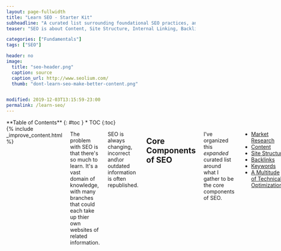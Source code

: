 ```yaml
---
layout: page-fullwidth
title: "Learn SEO - Starter Kit"
subheadline: "A curated list surrounding foundational SEO practices, and framework for further study."
teaser: "SEO is about Content, Site Structure, Internal Linking, Backlinks, and a multitude of Technical Optimizations."

categories: ["Fundamentals"]
tags: ["SEO"]

header: no
image:
  title: "seo-header.png"
  caption: source
  caption_url: http://www.seolium.com/
  thumb: "dont-learn-seo-make-better-content.png"


modified: 2019-12-03T13:15:59-23:00
permalink: /learn-seo/
---
```


<div class="row">
<div class="medium-4 medium-push-8 columns" markdown="1">
<div class="panel radius" markdown="1">
**Table of Contents**
{: #toc }
*  TOC
{:toc}
</div>
</div><!-- /.medium-4.columns -->



<div class="medium-8 medium-pull-4 columns" markdown="1">
{% include _improve_content.html %}


The problem with SEO is that there's so much to learn. It's a vast domain of knowledge, with many branches that could each take up thier own websites of related information.

SEO is always changing, incorrect and\or outdated information is often republished.

## Core Components of SEO

I've organized this *expanded* curated list around what I gather to be the core components of SEO.

* [Market Research](#market-research)
* [Content](#what-is-high-quality-content)
* [Site Structure](#site-structure)
* [Backlinks](#backlink-research)
* [Keywords](#keyword-research)
* [A Multitude of Technical Optimizations](#optimizations)

Many of those optimizations revolve around gradually making every individual piece of code on your site more machine readable, so it communicates essential bits of information that make it stand out from the crowd.

## Market Research
### Know: Self, Customer, Competition

Personally, I'm content first. I began thinking I should learn to earn by writing, and sold creating content in the freelance markets. I learned a lot about what type of enterprises were seeking content in my chosen fields, and learned what they need.

While our interests don't *always* align, I'm able to determine which type of clients I'm most interested in working with. I also learn how the market is interested to use my services, since I've often been asked to work outside of my preferred domain. 

In an iterative process, I've explored various areas of interest, and am beginning to see a path forward.

If you already have a product you could begin by investigating who your competition is. You'll want to find sucessful individuals or businesses in your field, and determine what's working for them. Then you can work on envisioning your customer in some detail, and creating content specifically targeted towards them.

* [The Simple but Effective Guide to Keyword Competition Analysis](https://neilpatel.com/blog/the-simple-but-effective-guide-to-keyword-competition-analysis/)
* [Know Your Audience](https://www.searchenginejournal.com/seo-guide/know-your-audience/)
* [Know Your Customer](https://yoast.com/know-your-customer/)
* [5 Steps - Competitive Analysis](https://searchenginewatch.com/sew/how-to/2406842/5-steps-for-seo-competitive-analysis-research)
* [Moz - Competitive Research](https://moz.com/blog/category/competitive-research)
* [SEO Crawler](http://beamusup.com/research-competition-seo-crawler/)
* [curatedseotools.com/site-audit](https://curatedseotools.com/site-audit/)
* [A Step By Step Guide To Creating A Customer Journey Map](https://www.cygrp.com/blog/customer-experience-crm/a-step-by-step-guide-to-creating-a-customer-journey-map/)
* [Creating an Empathy Map to reach your Target Audience](https://www.terryrice.co/empathymap-watch)

*A free online workshop with digital marketing expert Terry Rice.*

<div class="flex-video">
  <iframe width="560" height="315" src="https://www.youtube.com/embed/eAB4oTsWMZU" frameborder="0" allow="accelerometer; autoplay; encrypted-media; gyroscope; picture-in-picture" allowfullscreen></iframe>
</div>

## What is High-Quality Content?

Some sites are able to rise in the search rankings without offering value, relying on backlink spam and hacky optimizations. *But why, tho?* Even having premium search placement, there must be something to set you apart from the crowd.  

If you have worthwhile content, people will visit regardless of whether they're interested in you or your business. Then your site will be more attractive to do business with.

So the idea is to provide a ton of value, and from there you can learn how to engage with your visitors. Once you've built up a base of visitors, you can begin learning their needs. You might discover markets that you weren't intending to target, then you can create content and place offers specifically for them.

* [5 Types of Content That Naturally Attract Links: Insights From 628 Advanced SEOs](https://contentmarketinginstitute.com/2017/11/types-content-links/)
* [9 Types of Content That Attract The Most Backlinks](https://www.quicksprout.com/linkable-content-types/)
* [Can You Still Use Infographics to Build Links?](https://moz.com/blog/can-you-still-use-infographics-to-build-links)
* [Target Your Customers With These Top 10 High-Performing Types of Content Marketing](https://www.lyfemarketing.com/blog/types-of-content-marketing/)
* [New Data: What Types of Content Perform Best on Social Media?]()
* [What is Engaging Content and How to Create It](https://neilpatel.com/blog/create-engaging-content/)

Personal Favorites:
* *Over-the-top* detailed how-to's
* Epic curated lists
* Showing off the work of an incredible person \ org in your field

Aspirations:
* Infographics
* Original Research
* Gifs

* [What to do when things go wrong](https://www.searchenginejournal.com/seo-guide/what-to-do-when-things-go-wrong/)
  >* Guest Blogging
  >* "opinion-forming journalism from recognized experts, and data-driven research studies showed a strong correlation between shares and links."
  >* Client case studies: These are shared by the client and can include exciting information about how they achieved their results, which can help others.
  >* Infographics: These still get shared heavily online and are a great way to provide an instant view of data on a specific topic. It can be fun and informative, and usually, are republished on other blogs and shared on social media.
  >* Other content that highlights influencers: This could include podcasts or video interviews.
  >* Industry surveys: Many publishers do annual industry surveys, which have become well-known (and well-cited) each time they are released. 
  >* Free content or tools: This could include long-form content such as ebooks, or useful tools like quizzes and personalized reports that give users the helpful information they didn’t know before.


### Evergreen Content

The general idea is that your content should be useful. It's really not rocket science.

There are a few models for content creation I've appreciated discovering. Evergreen content is the first of these, and perhaps offers what I consider the most fundamental principles of content creation. 

The idea that if you are going to do all the work to create content, you should make its value extend for as long as possible. Evergreen content is not usually found by chasing headlines (unless you intend to chase them thru the decades and present their overarching story). You want to write about something that will still be worthwhile years down the road.

Even if your presentation isn't polished, right off the bat, you can excel by creating information dense content not easily found elsewhere.

Usually I'm trying to learn something, and I have search dilligently across many websites to learn it, that's how I choose which topics I publish on. Create the content *you* need. That's a really good place to start.

* [Evergreen Content: What It Is, Why You Need It and How to Create It](https://ahrefs.com/blog/evergreen-content/)
* [What is Evergreen Content and Why Should You Care?](https://www.searchenginejournal.com/what-is-evergreen-content-and-why-should-you-care/)
* [5 Ideas for Creating Killer Evergreen Content [+ Examples]](https://blog.hubspot.com/insiders/creating-evergreen-content)

### Skyscraper Content

One of the fastest ways to gain expertise and authority are to create Skyscraper content! The essence is to create something incredibly more informative and expansive than currently available for your subject.

This is my #1 technique now, and partly what inspired me to focus on curated lists.  This technique works on its own, and in conjunction with any of the other techniques you'll use.

Evergreen content is a similar meme, along with 10x content. If you create truely valuable content that people need, then the SEO just isn't as important. People will link to it without asking, and visitors from google will stay on the page longer, causing you to rise up the rankings.

* [backlinko.com/skyscraper-technique](https://backlinko.com/skyscraper-technique)
* [searchenginejournal.com/guide-10x-content-new-successful-content-beyond](https://www.searchenginejournal.com/guide-10x-content-new-successful-content-beyond/)
* [1000 word articles vs 2000 word articles](https://www.searchenginejournal.com/1000-word-post-vs-2000-word-post-better-roi/112156/) (probably not really skyscraper till 2500 anyways)


## Site Structure

Internal linking is an important way that search engines understand what your content is about. In my opinion, site structure and internal linking are at the heart of how a search engine understands your site. I've found myself changing structure quite a lot, especially as the site grows, to more clearly feature which are the most central topics of the site. The more content you have, the more difficult it will become to deal with. Ideally you'll be figuring it out as you go.

* [backlinko - Website Architecture](https://backlinko.com/hub/seo/architecture)
* [How to Create a Site Structure That Will Enhance SEO](https://neilpatel.com/blog/site-structure-enhance-seo/)
* [Site structure: the ultimate guide](https://yoast.com/site-structure-the-ultimate-guide/)
* [Search Engine Friendly URL](https://www.searchenginejournal.com/seo-friendly-url-structure-2/202790/)

## Internal Linking

* [Backlinko - Internal Linking](https://backlinko.com/hub/seo/internal-links)
* [Moz Internal Links](https://moz.com/learn/seo/internal-link)
* [Internal linking for SEO: Why and how?](https://yoast.com/internal-linking-for-seo-why-and-how/)

### Cornerstone Content

Cornerstone content is about creating a page which references all the others, like a skyscraper post about the subject of your website... More on this later.

* [What is Cornerstone Content?](https://yoast.com/what-is-cornerstone-content/)
* [Cornerstone Content - Yoast](https://yoast.com/cornerstone-content-rank/)
* [Cornerstone Content](https://makeawebsitehub.com/cornerstone-content/)
* [loriballen.com/cornerstone-content-key-pages-website/](https://loriballen.com/cornerstone-content-key-pages-website/)
* [How to Create Cornerstone Content that Google Loves](https://www.copyblogger.com/how-to-create-cornerstone-content-that-google-loves/)
* [Cornerstone Content Guide](https://www.wordstream.com/blog/ws/2017/10/23/cornerstone-content-guide)
* [maketraffichappen.com/cornerstone-content/](https://maketraffichappen.com/cornerstone-content/)

## Call to Action

insert section on Call to Action, here :)

## Keyword Research
* [Keyword Research Fundamentals](https://www.csbtechemporium.com/keyword-research-fundamentals/) -@infominer
* [Moz - Keyword Research](https://moz.com/beginners-guide-to-seo/keyword-research)
* [Building a Customer Centric Keyword Strategy](https://searchengineland.com/build-customer-centric-keyword-strategy-220472)
* [Keyword Search Volume](https://www.wordstream.com/blog/ws/2017/01/23/keyword-search-volume)
* [What is Keyword SEO Difficulty?](https://mangools.com/blog/what-is-keyword-seo-difficulty/)
* [How to use Difficulty in you Keyword Research Process](https://www.brafton.com/blog/strategy/how-to-use-keyword-difficulty-in-your-keyword-research-process/)
* [Long-Tail Keywords](https://backlinko.com/long-tail-keywords)
* [Focus on Long-Tail Keywords](https://yoast.com/focus-on-long-tail-keywords/)
* [Breadcrumbs](https://www.searchenginejournal.com/breadcrumbs-seo/255007/)
* [https://www.semrush.com/blog/the-ultimate-keyword-research-checklist/](https://www.semrush.com/blog/the-ultimate-keyword-research-checklist/)

### Keyword Research For Bloggers
* [Best Keyword Research for Bloggers](https://www.seo.com/blog/best-keyword-research-method-ever-for-blogs/)
* [Stop keyword research for blogging](https://neilpatel.com/blog/stop-keyword-research-for-blogging/)

### Latent Semantic Indexing 

* [lsigraph.com](https://lsigraph.com/)
* [LSI Keywords and Keywords Density](https://seopressor.com/learn-seopressor/lsi-keywords-and-keyword-density/)
* [LSIKeywords.com](https://lsikeywords.com/)
* [beginnersbook.com/2012/11/lsi-keywords-for-better-ranking/](https://beginnersbook.com/2012/11/lsi-keywords-for-better-ranking/)
* [thecontentwrangler.com/2016/08/15/complete-guide-lis-keywords/](https://thecontentwrangler.com/2016/08/15/complete-guide-lis-keywords/#)

## Backlink Research
* [How to get Quality Backlinks](https://blog.monitorbacklinks.com/seo/how-to-get-quality-backlinks/)
* [backlinko.com/backlinks-guide](https://backlinko.com/backlinks-guide)
* [60 Niche Social Networks Marketers Should Know About](https://www.convertwithcontent.com/60-niche-social-networks-marketers/)
* [12 Ways to get Free Backlinks](https://blog.monitorbacklinks.com/seo/free-backlinks/)
* [ahrefs.com/blog/how-to-get-backlinks](https://ahrefs.com/blog/how-to-get-backlinks/)
* [Smart ways to get Backlinks "At Scale"](https://www.crazyegg.com/blog/smart-ways-get-quality-backlinks/)
* [youtube - ahrefs - Copy My Link Building System: How to Get Backlinks “At Scale"](https://www.youtube.com/watch?v=Ovu2ZYWgOJQ)


## Optimizations

* [Title Tag](https://moz.com/learn/seo/title-tag)
* [Meta Descriptions](https://www.searchenginejournal.com/seo-best-practices-meta-descriptions/262747/)
* Images
* video content
* header tags (H1, H2, H3, etc.).
* Anchor Text
* https
* Social Sharing Buttons
* [User Experience](https://www.searchenginejournal.com/seo-guide/where-seo-and-user-experience-ux-collide/)

![](https://www.searchenginejournal.com/wp-content/uploads/2018/08/how-to-create-perfectly-optimized-content-infographic.png)

### Schema - Metadata

* [Schema](https://www.searchenginejournal.com/schema-101-improve-seo-results/204858/)
* [developers.google.com - Breadcrumbs](https://developers.google.com/search/docs/data-types/breadcrumb)
  ![](https://i.imgur.com/TWbbVhn.png)
* [Googles guide to enhancing your site's metadata](https://developers.google.com/search/docs/guides/enhance-site)

#### Open Graph, Twitter Cards & Favicon

When sharing links on social media, it's ideal to have the title\description\image preview. This can be customized and there are a variety of other rich metadata tricks to play with once a solid foundation is prepared.

* [Open Graph Tags, Twitter Cards, Rich Pins](https://warfareplugins.com/open-graph-tags-twitter-cards-rich-pins/)
* [A basic tutorial on "How to get the most out of embeds?" for a discord-friendly website!](https://www.reddit.com/r/discordapp/comments/82p8i6/a_basic_tutorial_on_how_to_get_the_most_out_of/) (supports og values)
  * [discordapp.com/developers/docs/resources/channel#embed-limits](https://discordapp.com/developers/docs/resources/channel#embed-limits)
* [https://iframely.com/debug](https://iframely.com/debug)
* [realfavicongenerator.net](https://realfavicongenerator.net) 
  > The strict minimum for the master picture is 70x70. Your picture is 225x225, which is ok. However, it is recommended to use a picture of at least 260x260. If you still want to use your picture, some of the derivated favicons will not be generated, such as the high resolution tile for Windows 8 / IE 11.
* [ogp.me](http://ogp.me) - Open Graph Webpage (really good resource for Facebook and beyond. great links at bottom.)


## Assorted

* [Historical Blog SEO Optimization](https://blog.hubspot.com/marketing/historical-blog-seo-conversion-optimization)
* [SEO Changing Article Dates](https://www.searchenginejournal.com/seo-changing-article-dates/225789/)
* [Understand the JavaScript SEO basics](https://developers.google.com/search/docs/guides/javascript-seo-basics) - [news.ycombinator thread](https://news.ycombinator.com/item?id=20479680)
* [🔎 Top 7 essential SEO optimizations for you to learn in 2019](https://dev.to/lampewebdev/top-7-essential-seo-optimizations-for-you-to-learn-in-2019-15i5)

### Wordpress
* [Wordpress SEO Secret: Switching Post H1-H2 Tags](http://www.fathomdelivers.com/blog/cro-an-ux/wordpress-seo-secret-switching-post-h1-h2-tags/) 
* [Wordpress Local-SEO](https://onlinemediamasters.com/wordpress-local-seo/)
* [Show Date Last Modified](https://www.shoutmeloud.com/show-last-modified-date-wordpress.html)

### Domain Authority
* [precisebench.com -How to Increase Domain Authority](http://precisebench.com/how-to-increase-domain-authority/)
* [seopressor.com - How to Increase Domain Authority](https://seopressor.com/blog/how-to-increase-domain-authority/)
* [How to rank first if you have low authority site.](https://medium.com/the-mission/how-to-rank-on-the-first-google-page-if-you-have-a-low-authority-site-aab70b254458)
* [Practical Steps for Improving Domain AUthority](https://www.quicksprout.com/2014/05/19/5-practical-steps-to-improving-your-websites-domain-authority/)
* [Techtage - How to Increase Domain Authority](https://techtage.com/how-to-increase-domain-authority/)
* [Neil Patel - Boost your Domain Authority](https://neilpatel.com/blog/boost-your-domain-authority/)

### Mobile

* [Introduction to Mobile SEO](https://www.searchenginejournal.com/seo-guide/introduction-to-mobile-seo/)
* [Convert Blog Posts to AMP](https://www.searchenginejournal.com/convert-blog-posts-amp/161661/)
* [Page Speed Podcast](https://www.searchenginejournal.com/ready-google-mobile-first-index-podcast/242807/)


## Additional Resources

* [teles/awesome-seo](https://github.com/teles/awesome-seo) - A curated list of SEO links. 
* [marcobiedermann/search-engine-optimization](https://github.com/marcobiedermann/search-engine-optimization) - A helpful checklist / collection of Search Engine Optimization (SEO) tips and techniques.)
* [Webmaster Guidelines - Google Search Console](https://support.google.com/webmasters/answer/35769?hl=en#3)
* [SEO & Webmaster Tools packed with Ninja efficiency](https://www.internetmarketingninjas.com/tools/)
* [Best SEO BLogs](https://blog.hubspot.com/marketing/best-seo-blogs)
* [Ten SEO Fundamentals](https://www.nuvonium.com/articles/view/search-engine-optimization-ten-seo-fundamentals)
* [backlinko-SEO this Year](https://backlinko.com/seo-this-year)
* [10 Fundamentals to Understanding SEO](https://www.entrepreneur.com/article/299053)
* [SEO Success Factors](https://www.searchenginejournal.com/seo-guide/seo-success-factors/)
* [searchenginejournal.com](https://www.searchenginejournal.com/)
* [13 SEO KPI](https://www.searchenginejournal.com/content-marketing-kpis/seo/)
* [Top SEO KPI](https://www.searchenginejournal.com/seo-guide/top-seo-kpis/)

[SEO is not hard. A step-by-step SEO tutorial for beginners that will get you ranked every single time.](https://medium.com/startup-grind/seo-is-not-hard-a-step-by-step-seo-tutorial-for-beginners-that-will-get-you-ranked-every-single-1b903b3ab6bb)


### Studies
* [Google Study](https://www.thinkwithgoogle.com/consumer-insights/shopper-research/)
* [Backlinko Search Engine Ranking](https://backlinko.com/search-engine-ranking)
* [Moz analyses 1 million Articles](https://moz.com/blog/content-shares-and-links-insights-from-analyzing-1-million-articles)

### Machine Learning
* [SEO -Machine Learning](https://www.searchenginejournal.com/seo-guide/machine-learning/)
* [Machine Learning in SEO](https://www.searchenginejournal.com/how-machine-learning-in-search-works/257837/)

### History

* [SEO History](https://www.searchenginejournal.com/seo-101/seo-history/)
* [infolab.stanford.edu/~backrub/google.html](http://infolab.stanford.edu/~backrub/google.html)
* [Google Algorithm History](https://www.searchenginejournal.com/google-algorithm-history/)



<img src="https://web-work.tools/images/organic-seo-ctr-infographic.png">
